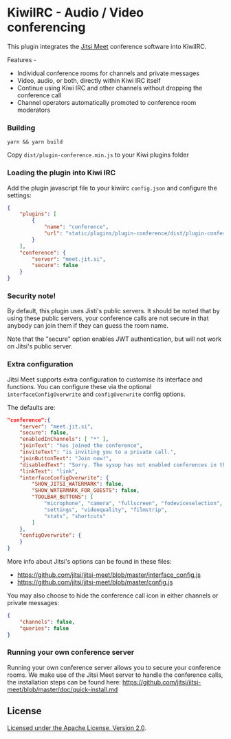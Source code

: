 # KiwiIRC - Audio / Video conferencing

This plugin integrates the [Jitsi Meet](https://jitsi.org/jitsi-meet/) conference software into KiwiIRC. 

Features -
* Individual conference rooms for channels and private messages
* Video, audio, or both, directly within Kiwi IRC itself
* Continue using Kiwi IRC and other channels without dropping the conference call
* Channel operators automatically promoted to conference room moderators

### Building
~~~shell
yarn && yarn build
~~~

Copy `dist/plugin-conference.min.js` to your Kiwi plugins folder

### Loading the plugin into Kiwi IRC
Add the plugin javascript file to your kiwiirc `config.json` and configure the settings:

```json
{
    "plugins": [
        {
            "name": "conference",
            "url": "static/plugins/plugin-conference/dist/plugin-conference.min.js"
        }
    ],
    "conference": {
        "server": "meet.jit.si",
        "secure": false
    }
}
```

### Security note!
By default, this plugin uses Jisti's public servers. It should be noted that by using these public servers, your conference calls are not secure in that anybody can join them if they can guess the room name.

Note that the "secure" option enables JWT authentication, but will not work on Jitsi's public server.

### Extra configuration
Jitsi Meet supports extra configuration to customise its interface and functions. You can configure these via the optional `interfaceConfigOverwrite` and `configOverwrite` config options.

The defaults are:
~~~json
"conference":{ 
    "server": "meet.jit.si",
    "secure": false,
    "enabledInChannels": [ "*" ],
    "joinText": "has joined the conference",
    "inviteText": "is inviting you to a private call.",
    "joinButtonText": "Join now!",
    "disabledText": "Sorry. The sysop has not enabled conferences in this channel.",
    "linkText": "link",
    "interfaceConfigOverwrite": {
        "SHOW_JITSI_WATERMARK": false,
        "SHOW_WATERMARK_FOR_GUESTS": false,
        "TOOLBAR_BUTTONS": [
            "microphone", "camera", "fullscreen", "fodeviceselection", "hangup",
            "settings", "videoquality", "filmstrip",
            "stats", "shortcuts"
        ]
    },
    "configOverwrite": {
    }
}
~~~
  
More info about Jitsi's options can be found in these files:
* https://github.com/jitsi/jitsi-meet/blob/master/interface_config.js
* https://github.com/jitsi/jitsi-meet/blob/master/config.js

You may also choose to hide the conference call icon in either channels or private messages:
```json
{
    "channels": false,
    "queries": false
}
```
### Running your own conference server
Running your own conference server allows you to secure your conference rooms. We make use of the Jitsi Meet server to handle the conference calls, the installation steps can be found here: https://github.com/jitsi/jitsi-meet/blob/master/doc/quick-install.md

## License

[ Licensed under the Apache License, Version 2.0](LICENSE).
